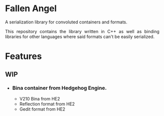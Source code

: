 # Fallen Angel

<p align="justify">
	A serialization library for convoluted containers and formats.
</p>
<p align="justify">
	This repository contains the library written in C++ as well as binding libraries for other languages where said formats can't be easily serialized.
</p>


# Features

## WIP

* ### Bina container from Hedgehog Engine.
	* V210 Bina from HE2
	* Reflection format from HE2
	* Gedit format from HE2
